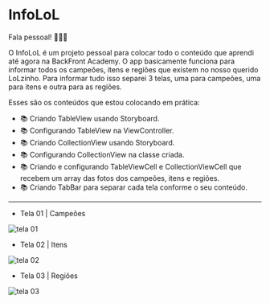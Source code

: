 # InfoLoL

Fala pessoal! 🚀🚀🚀

O InfoLoL é um projeto pessoal para colocar todo o conteúdo que aprendi até agora na BackFront Academy. O app basicamente funciona para informar todos os campeões, itens e regiões que existem no nosso querido LoLzinho.
Para informar tudo isso separei 3 telas, uma para campeões, uma para itens e outra para as regiões.

Esses são os conteúdos que estou colocando em prática:

- 📚 Criando TableView usando Storyboard.
- 📚 Configurando TableView na ViewController.
- 📚 Criando CollectionView usando Storyboard.
- 📚 Configurando CollectionView na classe criada.
- 📚 Criando e configurando TableViewCell e CollectionViewCell que recebem um array das fotos dos campeões, itens e regiões.
- 📚 Criando TabBar para separar cada tela conforme o seu conteúdo.
-------


- Tela 01 | Campeões

![tela 01](https://github.com/EnzoGRodrigues/InfoLoL/assets/97136552/c59e9454-b1e0-442f-a297-8e399855cc07)


- Tela 02 | Itens

![tela 02](https://github.com/EnzoGRodrigues/InfoLoL/assets/97136552/cc2ed01b-fc27-462c-adab-5f52babaca77)


- Tela 03 | Regiões

![tela 03](https://github.com/EnzoGRodrigues/InfoLoL/assets/97136552/c7bfc47f-dbbe-4516-abb7-c7812f71f838)
